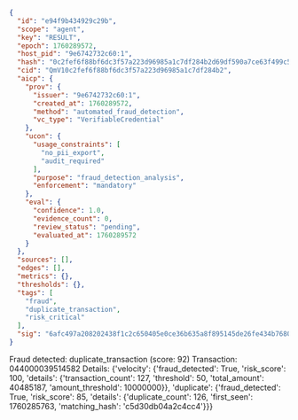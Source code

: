 ```json
{
  "id": "e94f9b434929c29b",
  "scope": "agent",
  "key": "RESULT",
  "epoch": 1760289572,
  "host_pid": "9e6742732c60:1",
  "hash": "0c2fef6f88bf6dc3f57a223d96985a1c7df284b2d69df590a7ce63f499c5e51f",
  "cid": "QmV10c2fef6f88bf6dc3f57a223d96985a1c7df284b2",
  "aicp": {
    "prov": {
      "issuer": "9e6742732c60:1",
      "created_at": 1760289572,
      "method": "automated_fraud_detection",
      "vc_type": "VerifiableCredential"
    },
    "ucon": {
      "usage_constraints": [
        "no_pii_export",
        "audit_required"
      ],
      "purpose": "fraud_detection_analysis",
      "enforcement": "mandatory"
    },
    "eval": {
      "confidence": 1.0,
      "evidence_count": 0,
      "review_status": "pending",
      "evaluated_at": 1760289572
    }
  },
  "sources": [],
  "edges": [],
  "metrics": {},
  "thresholds": {},
  "tags": [
    "fraud",
    "duplicate_transaction",
    "risk_critical"
  ],
  "sig": "6afc497a208202438f1c2c650405e0ce36b635a8f895145de26fe434b7680cd0"
}
```

Fraud detected: duplicate_transaction (score: 92)
Transaction: 044000039514582
Details: {'velocity': {'fraud_detected': True, 'risk_score': 100, 'details': {'transaction_count': 127, 'threshold': 50, 'total_amount': 40485187, 'amount_threshold': 10000000}}, 'duplicate': {'fraud_detected': True, 'risk_score': 85, 'details': {'duplicate_count': 126, 'first_seen': 1760285763, 'matching_hash': 'c5d30db04a2c4cc4'}}}